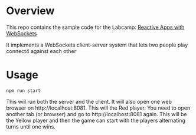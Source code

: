 # Overview

This repo contains the sample code for the Labcamp: [Reactive Apps with WebSockets](https://tamtamy.reply.com/tamtamy/page/group/event-9927.action)

It implements a WebSockets client-server system that lets two people play
connect4 against each other

# Usage

`npm run start`

This will run both the server and the client. It will also open one web browser on http://localhost:8081. This will the Red player. You need to open another tab (or browser) and go to http://localhost:8081 again. This will be the Yellow player and then the game can start with the players alternating turns until one wins. 